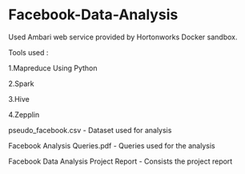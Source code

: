 # Facebook-Data-Analysis
Used Ambari web service provided by Hortonworks Docker sandbox.

Tools used :

1.Mapreduce Using Python

2.Spark

3.Hive

4.Zepplin


pseudo_facebook.csv - Dataset used for analysis

Facebook Analysis Queries.pdf - Queries used for the analysis

Facebook Data Analysis Project Report - Consists the project report
